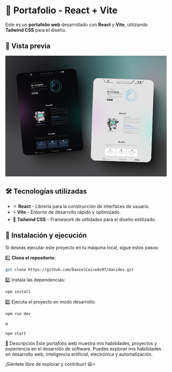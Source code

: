 # 🚀 Portafolio - React + Vite  

Este es un **portafolio web** desarrollado con **React** y **Vite**, utilizando **Tailwind CSS** para el diseño.  

## 🌟 Vista previa  
![Vista previa](images/full_image_page_dark_and_ligth.png)  

## 🛠️ Tecnologías utilizadas  
- ⚛️ **React** - Librería para la construcción de interfaces de usuario.  
- ⚡ **Vite** - Entorno de desarrollo rápido y optimizado.  
- 🎨 **Tailwind CSS** - Framework de utilidades para el diseño estilizado.  

## 🚀 Instalación y ejecución  
Si deseas ejecutar este proyecto en tu máquina local, sigue estos pasos:  


1️⃣ **Clona el repositorio:**  
```bash
git clone https://github.com/DanielCaicedo97/danidev.git

```

2️⃣ Instala las dependencias:

```bash
npm install
```

3️⃣ Ejecuta el proyecto en modo desarrollo:
```bash
npm run dev
```
o

```bash
npm start
```
📌 Descripción
Este portafolio web muestra mis habilidades, proyectos y experiencia en el desarrollo de software. Puedes explorar mis habilidades en desarrollo web, inteligencia artificial, electrónica y automatización.

¡Siéntete libre de explorar y contribuir! 😃🔥